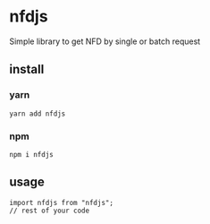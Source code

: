 # nfdjs

Simple library to get NFD by single or batch request

## install 

### yarn

`yarn add nfdjs`

### npm

`npm i nfdjs`

## usage

```
import nfdjs from "nfdjs";
// rest of your code
```
